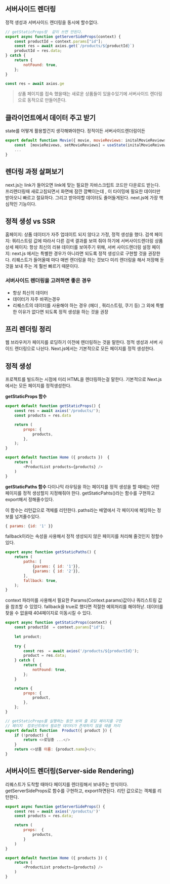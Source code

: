 ## 서버사이드 렌더링
정적 생성과 서버사이드 렌더링을 동시에 할수없다.
```js
// getStaticProps랑  같이 쓰면 안된다.
export async function getServerSideProps(context) {
	const productId = context.params["id"];
	const res = await axios.get(`/products/${productId}`)
	productId = res.data;
} catch {
	return {
		notFound: true,	
	};
}

const res = await axios.ge
```
> 상품 페이지를 접속 했을때는 새로운 상품들이 있을수있기에 서버사이드 렌더링으로 동적으로 만들어준다.

## 클라이언트에서 데이터 주고 받기
state를 어떻게 활용할건지 생각해봐야한다. 정적이든 서버사이드렌더링이든 
```js
export default function Movie({ movie, movieReviews: initalMovieReviews }) 
	const  [movieReivews, setMovieReviews] = useState(initalMovieReivews)
	...
}
```

## 렌더링 과정 살펴보기
next.js는  link가 들어오면 link에 맞는 필요한 자바스크립트 코드만 다운로드 받는다.
프리렌더링때 새로고침되면서 화면에 잠깐 깜빡이는데 , 이 타이밍에 필요한 데이터만 받아오니 빠르고 절묘하다. 그리고 받아야할 데이터도 줄어들게된다. next.js에 가장 핵심적인 기능이다.

## 정적 생성 vs SSR
홈페이지: 상품 데이터가 자주 업데이트 되지 않다고 가정, 정적 생성을 했다.
검색 페이지: 쿼리스트링 값에 따라서 다른 검색 결과를 보여 줘야 하기에 서버사이드렌더링
상품 상세 페이지: 항상 최신의 리뷰  데이터를 보여주기 위해, 서버 사이드렌더링
설정 페이지: next.js 에서는 특별한 경우가 아니라면 되도록 정적 생성으로 구현할 것을 권장한다. 리퀘스트가 들어올때 마다 매번 렌더링을 하는 것보다 미리 렌더링을 해서 저장해 둔 것을 보내 주는 게 훨씬 빠르기 때문이다.

### **서버사이드 렌더링을 고려하면  좋은 경우**
- 항상 최신의 데이터
- 데이터가 자주 바뀌는경우
- 리퀘스트의 데이터를 사용해야 하는 경우  (헤더  ,  쿼리스트링, 쿠기 등)
그 외에 특별한 이유가 없다면 되도록 정적 생성을 하는 것을  권장

## 프리 렌더링 정리
웹 브라우저가 페이지를 로딩하기 이전에 렌더링하는 것을 말한다. 정적 생성과 서버 사이드 렌더링으로 나뉜다. Next.js에서는 기본적으로 모든 페이지를 정적 생성한다.

## 정적 생성
프로젝트를 빌드하는 시점에 미리 HTML을 렌더링하는걸 말한다. 기본적으로 Next.js에서는 모든 페이지를 정적생성한다.

**getStaticProps 함수**
```js
export default function getStaticProps() {
	const res = await axios('/products/');
	const products = res.data

	return (
		props: {
			products,	
		},
	);
}

export default function Home ({ products })  {
	return (
		<ProductList products={products} />	
	)
}
```

**getStaticPaths 함수**
다이나믹 라우팅을 하는 페이지를 정적 생성을  할 때에는 어떤 페이지를 정적 생성할지 지정해줘야 한다. getStaticPahts()라는 함수를 구현하고 export해서 정해줄수있다.

이 함수는 리턴값으로 객체를 리턴한다. paths라는 배열에서 각 페이지에 해당하는 정보를 넘겨줄수있다.
```js
{ params: {id: '1' }}
```
fallback이라는 속성을 사용해서 정적 생성되지 않은 페이지를 처리해 줄것인지 정할수있다.
```js
export async function getStaticPaths() {
	return (
		paths: [
			{params: { id: '1'}},	
			{params: { id: '2'}},	
		],	
		fallback: true,
	);
}
```
context 파라미를 사용해서 필요한 Params(Context.params)값이나 쿼리스트링 값을 참조할 수 있었다.  fallback을 true로 했다면 적절한 예외처리를 해야하낟. 데이터를 찾을 수 없을때 404페이지로 이동시킬 수 있다.

```js
export async function getStaticProps(context) {
	const productId  = context.params["id"];
	
	let product;
	
	try {
		const res  = await axios('/products/${productId}');	
		product = res.data;
	} catch {
		return {
			notFound: true,	
		};	
	}

	return {
		props: {
			product,	
		},	
	};
}
```
```js
// getStaticProps를 실행하는 동안 보여 줄 로딩 페이지를 구현
// 페이지  컴포넌트에서 필요한 데이터가 존재하지 않을 때를 처리
export default function  Product({ product }) {
	if (!product) {
		return <>로딩중 ...</>	
	}
	return <>상품 이름: {product.name}</>;
}
```

## 서버사이드 렌더링(Server-side Rendering)
리퀘스트가 도착할 때마다 페이지를 렌더링해서 보내주는 방식이다.
getServerSideProps로 함수를 구현하고, export하면된다. 리턴 값으로는 객체를 리턴한다.
```js
export async function getServerSideProps() {
	const res = await axios('/products/')'
	const products = res.data;

	return (
		props:  {
			products,	
		}	
	)
}

export default function Home ({ products }) {
	return (
		<ProductList products={products} />	
	)
}
```